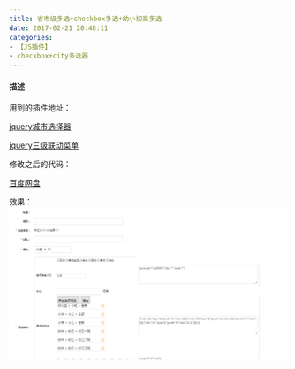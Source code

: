 ```yaml
---
title: 省市级多选+checkbox多选+幼小初高多选
date: 2017-02-21 20:48:11
categories:
- 【JS插件】
- checkbox+city多选器
---
```


#### 描述


用到的插件地址：

[jquery城市选择器](http://www.jqueryfuns.com/resource/2035)

[jquery三级联动菜单](http://sc.chinaz.com/jiaoben/160920467510.htm)

<!--more-->

修改之后的代码：

[百度网盘](pan.baidu.com)


效果：
![](/assets/qita/4.gif)
